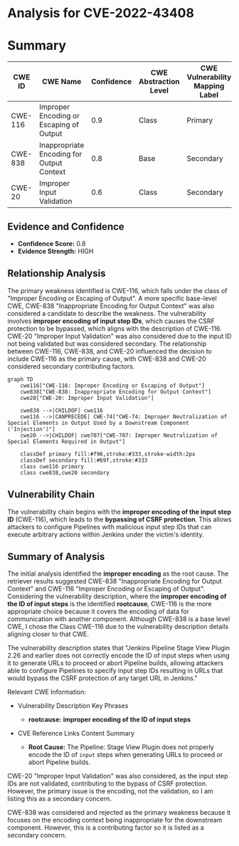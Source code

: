 # Analysis for CVE-2022-43408

# Summary
| CWE ID | CWE Name | Confidence | CWE Abstraction Level | CWE Vulnerability Mapping Label | CWE-Vulnerability Mapping Notes |
|---|---|---|---|---|---|
| CWE-116 | Improper Encoding or Escaping of Output | 0.9 | Class | Primary | Allowed-with-Review |
| CWE-838 | Inappropriate Encoding for Output Context | 0.8 | Base | Secondary | Allowed |
| CWE-20 | Improper Input Validation | 0.6 | Class | Secondary | Discouraged |

## Evidence and Confidence

*   **Confidence Score:** 0.8
*   **Evidence Strength:** HIGH

## Relationship Analysis
The primary weakness identified is CWE-116, which falls under the class of "Improper Encoding or Escaping of Output". A more specific base-level CWE, CWE-838 "Inappropriate Encoding for Output Context" was also considered a candidate to describe the weakness. The vulnerability involves **improper encoding of input step IDs**, which causes the CSRF protection to be bypassed, which aligns with the description of CWE-116. CWE-20 "Improper Input Validation" was also considered due to the input ID not being validated but was considered secondary. The relationship between CWE-116, CWE-838, and CWE-20 influenced the decision to include CWE-116 as the primary cause, with CWE-838 and CWE-20 considered secondary contributing factors.

```mermaid
graph TD
    cwe116["CWE-116: Improper Encoding or Escaping of Output"]
    cwe838["CWE-838: Inappropriate Encoding for Output Context"]
    cwe20["CWE-20: Improper Input Validation"]

    cwe838 -->|CHILDOF| cwe116
    cwe116 -->|CANPRECEDE| CWE-74["CWE-74: Improper Neutralization of Special Elements in Output Used by a Downstream Component ('Injection')"]
    cwe20 -->|CHILDOF| cwe707["CWE-707: Improper Neutralization of Special Elements Required in Output"]

    classDef primary fill:#f96,stroke:#333,stroke-width:2px
    classDef secondary fill:#69f,stroke:#333
    class cwe116 primary
    class cwe838,cwe20 secondary
```

## Vulnerability Chain
The vulnerability chain begins with the **improper encoding of the input step ID** (CWE-116), which leads to the **bypassing of CSRF protection**. This allows attackers to configure Pipelines with malicious input step IDs that can execute arbitrary actions within Jenkins under the victim's identity.

## Summary of Analysis
The initial analysis identified the **improper encoding** as the root cause. The retriever results suggested CWE-838 "Inappropriate Encoding for Output Context" and CWE-116 "Improper Encoding or Escaping of Output". Considering the vulnerability description, where the **improper encoding of the ID of input steps** is the identified **rootcause**, CWE-116 is the more appropriate choice because it covers the encoding of data for communication with another component. Although CWE-838 is a base level CWE, I chose the Class CWE-116 due to the vulnerability description details aligning closer to that CWE.

The vulnerability description states that "Jenkins Pipeline Stage View Plugin 2.26 and earlier does not correctly encode the ID of input steps when using it to generate URLs to proceed or abort Pipeline builds, allowing attackers able to configure Pipelines to specify input step IDs resulting in URLs that would bypass the CSRF protection of any target URL in Jenkins."

Relevant CWE Information:
- Vulnerability Description Key Phrases
  - **rootcause:** **improper encoding of the ID of input steps**

- CVE Reference Links Content Summary
  - **Root Cause:** The Pipeline: Stage View Plugin does not properly encode the ID of `input` steps when generating URLs to proceed or abort Pipeline builds.

CWE-20 "Improper Input Validation" was also considered, as the input step IDs are not validated, contributing to the bypass of CSRF protection. However, the primary issue is the encoding, not the validation, so I am listing this as a secondary concern.

CWE-838 was considered and rejected as the primary weakness because it focuses on the encoding context being inappropriate for the downstream component. However, this is a contributing factor so it is listed as a secondary concern.